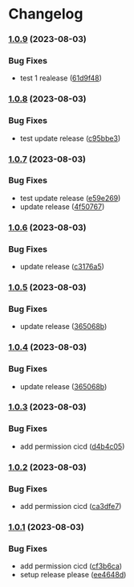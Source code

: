 # Changelog

### [1.0.9](https://github.com/priyanshunamdev6/Release-Please/compare/v1.0.8...v1.0.9) (2023-08-03)


### Bug Fixes

* test 1 realease ([61d9f48](https://github.com/priyanshunamdev6/Release-Please/commit/61d9f4820428d86bedc74e15100172f31c59c341))

### [1.0.8](https://github.com/priyanshunamdev6/Release-Please/compare/v1.0.7...v1.0.8) (2023-08-03)


### Bug Fixes

* test update release ([c95bbe3](https://github.com/priyanshunamdev6/Release-Please/commit/c95bbe32f7c372aa49dd22079c67cc50567ff59a))

### [1.0.7](https://github.com/priyanshunamdev6/Release-Please/compare/v1.0.6...v1.0.7) (2023-08-03)


### Bug Fixes

* test update release ([e59e269](https://github.com/priyanshunamdev6/Release-Please/commit/e59e269bac162a795ffa62f20b0fe462e8ef63fa))
* update release ([4f50767](https://github.com/priyanshunamdev6/Release-Please/commit/4f50767186f4352fef7fe09935d163f630786b3a))

### [1.0.6](https://github.com/priyanshunamdev6/Release-Please/compare/v1.0.5...v1.0.6) (2023-08-03)


### Bug Fixes

* update release ([c3176a5](https://github.com/priyanshunamdev6/Release-Please/commit/c3176a5a54a0675177f439bd2712a9ffa46ec70d))

### [1.0.5](https://github.com/priyanshunamdev6/Release-Please/compare/v1.0.4...v1.0.5) (2023-08-03)


### Bug Fixes

* update release ([365068b](https://github.com/priyanshunamdev6/Release-Please/commit/365068bef6fafeba8087696b931171759be3a60d))

### [1.0.4](https://github.com/priyanshunamdev6/Release-Please/compare/v1.0.3...v1.0.4) (2023-08-03)


### Bug Fixes

* update release ([365068b](https://github.com/priyanshunamdev6/Release-Please/commit/365068bef6fafeba8087696b931171759be3a60d))

### [1.0.3](https://github.com/priyanshunamdev6/Release-Please/compare/v1.0.2...v1.0.3) (2023-08-03)


### Bug Fixes

* add permission cicd ([d4b4c05](https://github.com/priyanshunamdev6/Release-Please/commit/d4b4c056e31f20563c5bf4ba34642eb9bd439a0b))

### [1.0.2](https://github.com/priyanshunamdev6/Release-Please/compare/v1.0.1...v1.0.2) (2023-08-03)


### Bug Fixes

* add permission cicd ([ca3dfe7](https://github.com/priyanshunamdev6/Release-Please/commit/ca3dfe766bdf308368ea6c9f08a03a7277abeb7d))

### [1.0.1](https://github.com/priyanshunamdev6/Release-Please/compare/v1.0.0...v1.0.1) (2023-08-03)


### Bug Fixes

* add permission cicd ([cf3b6ca](https://github.com/priyanshunamdev6/Release-Please/commit/cf3b6caf42fdf1389143237d634eaa57cb4dc48b))
* setup release please ([ee4648d](https://github.com/priyanshunamdev6/Release-Please/commit/ee4648d0cd5b716c3bb842608320ef95f9916b1e))
